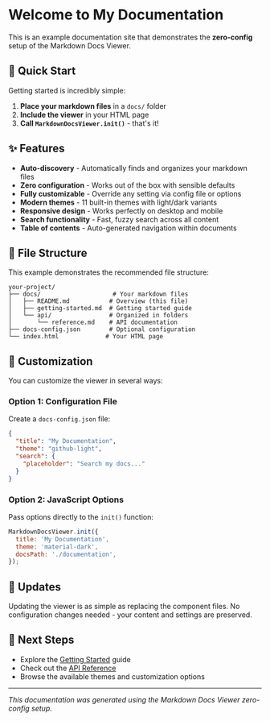 # Welcome to My Documentation

This is an example documentation site that demonstrates the **zero-config** setup of the Markdown Docs Viewer.

## 🚀 Quick Start

Getting started is incredibly simple:

1. **Place your markdown files** in a `docs/` folder
2. **Include the viewer** in your HTML page
3. **Call `MarkdownDocsViewer.init()`** - that's it!

## ✨ Features

- **Auto-discovery** - Automatically finds and organizes your markdown files
- **Zero configuration** - Works out of the box with sensible defaults
- **Fully customizable** - Override any setting via config file or options
- **Modern themes** - 11 built-in themes with light/dark variants
- **Responsive design** - Works perfectly on desktop and mobile
- **Search functionality** - Fast, fuzzy search across all content
- **Table of contents** - Auto-generated navigation within documents

## 📁 File Structure

This example demonstrates the recommended file structure:

```
your-project/
├── docs/                    # Your markdown files
│   ├── README.md           # Overview (this file)
│   ├── getting-started.md  # Getting started guide
│   └── api/                # Organized in folders
│       └── reference.md    # API documentation
├── docs-config.json        # Optional configuration
└── index.html             # Your HTML page
```

## 🎨 Customization

You can customize the viewer in several ways:

### Option 1: Configuration File

Create a `docs-config.json` file:

```json
{
  "title": "My Documentation",
  "theme": "github-light",
  "search": {
    "placeholder": "Search my docs..."
  }
}
```

### Option 2: JavaScript Options

Pass options directly to the `init()` function:

```javascript
MarkdownDocsViewer.init({
  title: 'My Documentation',
  theme: 'material-dark',
  docsPath: './documentation',
});
```

## 🔄 Updates

Updating the viewer is as simple as replacing the component files. No configuration changes needed - your content and settings are preserved.

## 📖 Next Steps

- Explore the [Getting Started](getting-started.md) guide
- Check out the [API Reference](api/reference.md)
- Browse the available themes and customization options

---

_This documentation was generated using the Markdown Docs Viewer zero-config setup._
